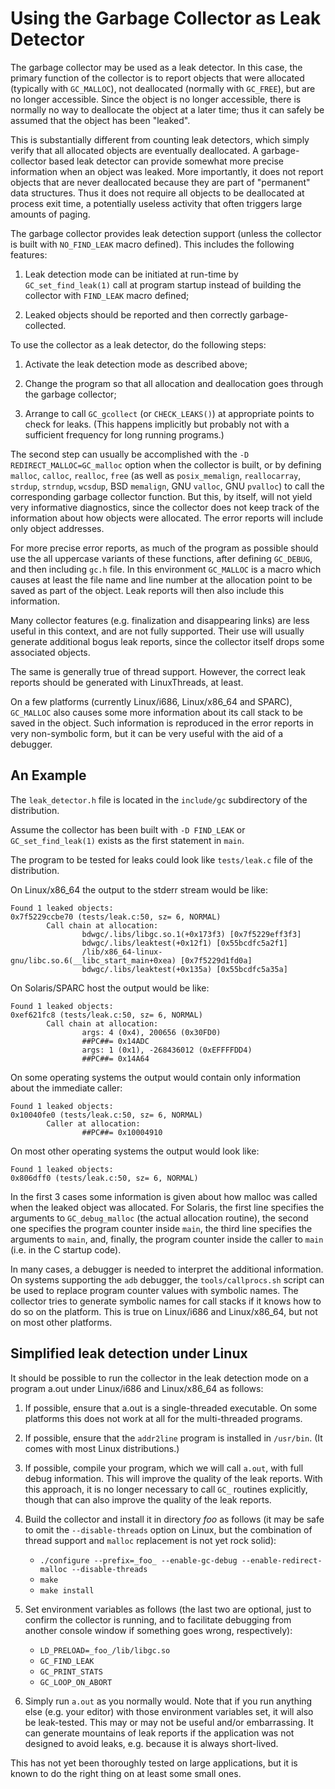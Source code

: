 # Using the Garbage Collector as Leak Detector

The garbage collector may be used as a leak detector. In this case, the
primary function of the collector is to report objects that were allocated
(typically with `GC_MALLOC`), not deallocated (normally with `GC_FREE`), but
are no longer accessible. Since the object is no longer accessible, there
is normally no way to deallocate the object at a later time; thus it can
safely be assumed that the object has been "leaked".

This is substantially different from counting leak detectors, which simply
verify that all allocated objects are eventually deallocated.
A garbage-collector based leak detector can provide somewhat more precise
information when an object was leaked. More importantly, it does not report
objects that are never deallocated because they are part of "permanent" data
structures. Thus it does not require all objects to be deallocated at process
exit time, a potentially useless activity that often triggers large amounts
of paging.

The garbage collector provides leak detection support (unless the collector
is built with `NO_FIND_LEAK` macro defined). This includes the following
features:

  1. Leak detection mode can be initiated at run-time by `GC_set_find_leak(1)`
     call at program startup instead of building the collector with
     `FIND_LEAK` macro defined;

  2. Leaked objects should be reported and then correctly garbage-collected.

To use the collector as a leak detector, do the following steps:

  1. Activate the leak detection mode as described above;

  2. Change the program so that all allocation and deallocation goes through
     the garbage collector;

  3. Arrange to call `GC_gcollect` (or `CHECK_LEAKS()`) at appropriate points
     to check for leaks. (This happens implicitly but probably not with
     a sufficient frequency for long running programs.)

The second step can usually be accomplished with the
`-D REDIRECT_MALLOC=GC_malloc` option when the collector is built, or by
defining `malloc`, `calloc`, `realloc`, `free` (as well as `posix_memalign`,
`reallocarray`, `strdup`, `strndup`, `wcsdup`, BSD `memalign`, GNU `valloc`,
GNU `pvalloc`) to call the corresponding garbage collector function. But this,
by itself, will not yield very informative diagnostics, since the collector
does not keep track of the information about how objects were allocated. The
error reports will include only object addresses.

For more precise error reports, as much of the program as possible should use
the all uppercase variants of these functions, after defining `GC_DEBUG`, and
then including `gc.h` file. In this environment `GC_MALLOC` is a macro which
causes at least the file name and line number at the allocation point to be
saved as part of the object. Leak reports will then also include this
information.

Many collector features (e.g. finalization and disappearing links) are less
useful in this context, and are not fully supported. Their use will usually
generate additional bogus leak reports, since the collector itself drops some
associated objects.

The same is generally true of thread support. However, the correct leak
reports should be generated with LinuxThreads, at least.

On a few platforms (currently Linux/i686, Linux/x86_64 and SPARC), `GC_MALLOC`
also causes some more information about its call stack to be saved in the
object. Such information is reproduced in the error reports in very
non-symbolic form, but it can be very useful with the aid of a debugger.

## An Example

The `leak_detector.h` file is located in the `include/gc` subdirectory of the
distribution.

Assume the collector has been built with `-D FIND_LEAK` or
`GC_set_find_leak(1)` exists as the first statement in `main`.

The program to be tested for leaks could look like `tests/leak.c` file
of the distribution.

On Linux/x86_64 the output to the stderr stream would be like:


    Found 1 leaked objects:
    0x7f5229ccbe70 (tests/leak.c:50, sz= 6, NORMAL)
            Call chain at allocation:
                    bdwgc/.libs/libgc.so.1(+0x173f3) [0x7f5229eff3f3]
                    bdwgc/.libs/leaktest(+0x12f1) [0x55bcdfc5a2f1]
                    /lib/x86_64-linux-gnu/libc.so.6(__libc_start_main+0xea) [0x7f5229d1fd0a]
                    bdwgc/.libs/leaktest(+0x135a) [0x55bcdfc5a35a]


On Solaris/SPARC host the output would be like:


    Found 1 leaked objects:
    0xef621fc8 (tests/leak.c:50, sz= 6, NORMAL)
            Call chain at allocation:
                    args: 4 (0x4), 200656 (0x30FD0)
                    ##PC##= 0x14ADC
                    args: 1 (0x1), -268436012 (0xEFFFFDD4)
                    ##PC##= 0x14A64


On some operating systems the output would contain only information about the
immediate caller:


    Found 1 leaked objects:
    0x10040fe0 (tests/leak.c:50, sz= 6, NORMAL)
            Caller at allocation:
                    ##PC##= 0x10004910


On most other operating systems the output would look like:


    Found 1 leaked objects:
    0x806dff0 (tests/leak.c:50, sz= 6, NORMAL)


In the first 3 cases some information is given about how malloc was called
when the leaked object was allocated. For Solaris, the first line specifies
the arguments to `GC_debug_malloc` (the actual allocation routine), the second
one specifies the program counter inside `main`, the third line specifies the
arguments to `main`, and, finally, the program counter inside the caller to
`main` (i.e. in the C startup code).

In many cases, a debugger is needed to interpret the additional information.
On systems supporting the `adb` debugger, the `tools/callprocs.sh` script can
be used to replace program counter values with symbolic names. The collector
tries to generate symbolic names for call stacks if it knows how to do so on
the platform. This is true on Linux/i686 and Linux/x86_64, but not on most
other platforms.

## Simplified leak detection under Linux

It should be possible to run the collector in the leak detection mode on
a program a.out under Linux/i686 and Linux/x86_64 as follows:

  1. If possible, ensure that a.out is a single-threaded executable. On some
     platforms this does not work at all for the multi-threaded programs.

  2. If possible, ensure that the `addr2line` program is installed
     in `/usr/bin`. (It comes with most Linux distributions.)

  3. If possible, compile your program, which we will call `a.out`, with full
     debug information. This will improve the quality of the leak reports.
     With this approach, it is no longer necessary to call `GC_` routines
     explicitly, though that can also improve the quality of the leak reports.

  4. Build the collector and install it in directory _foo_ as follows (it may
     be safe to omit the `--disable-threads` option on Linux, but the
     combination of thread support and `malloc` replacement is not yet rock
     solid):

       - `./configure --prefix=_foo_ --enable-gc-debug --enable-redirect-malloc --disable-threads`
       - `make`
       - `make install`

  5. Set environment variables as follows (the last two are optional, just to
     confirm the collector is running, and to facilitate debugging from
     another console window if something goes wrong, respectively):

       - `LD_PRELOAD=_foo_/lib/libgc.so`
       - `GC_FIND_LEAK`
       - `GC_PRINT_STATS`
       - `GC_LOOP_ON_ABORT`

  6. Simply run `a.out` as you normally would. Note that if you run anything
     else (e.g. your editor) with those environment variables set, it will
     also be leak-tested. This may or may not be useful and/or embarrassing.
     It can generate mountains of leak reports if the application was not
     designed to avoid leaks, e.g. because it is always short-lived.

This has not yet been thoroughly tested on large applications, but it is known
to do the right thing on at least some small ones.
